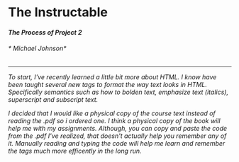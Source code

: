 # **The Instructable**
#### ***The Process of Project 2***
###### * Michael Johnson*
---
*To start, I've recently learned a little bit more about HTML. I know have been taught several new tags to format the way text looks in HTML. Specifically semantics such as how to bolden text, emphasize text (italics), superscript and subscript text.*

*I decided that I would like a physical copy of the course text instead of reading the .pdf so i ordered one. I think a physical copy of the book will help me with my assignments. Although, you can copy and paste the code from the .pdf I've realized, that doesn't actually help you remember any of it. Manually reading and typing the code will help me learn and remember the tags much more efficently in the long run.*

